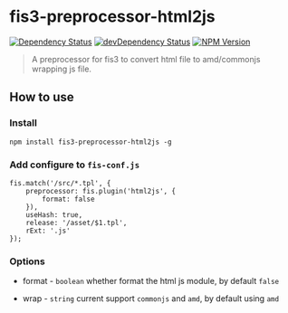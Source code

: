 fis3-preprocessor-html2js
========

[![Dependency Status](https://david-dm.org/wuhy/fis3-preprocessor-html2js.svg)](https://david-dm.org/wuhy/fis3-preprocessor-html2js) [![devDependency Status](https://david-dm.org/wuhy/fis3-preprocessor-html2js/dev-status.svg)](https://david-dm.org/wuhy/fis3-preprocessor-html2js#info=devDependencies) [![NPM Version](https://img.shields.io/npm/v/fis3-preprocessor-html2js.svg?style=flat)](https://npmjs.org/package/fis3-preprocessor-html2js)

> A preprocessor for fis3 to convert html file to amd/commonjs wrapping js file.


## How to use
 
### Install
 
```shell
npm install fis3-preprocessor-html2js -g
```

### Add configure to `fis-conf.js`

```javasciprt
fis.match('/src/*.tpl', {
    preprocessor: fis.plugin('html2js', {
        format: false
    }),
    useHash: true,
    release: '/asset/$1.tpl',
    rExt: '.js'
});
```

### Options

* format - `boolean`  whether format the html js module, by default `false`

* wrap - `string` current support `commonjs` and `amd`, by default using `amd`



 

 

 
